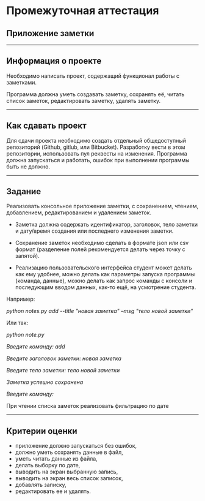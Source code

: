 # Промежуточная аттестация
## Приложение заметки
---
## Информация о проекте
Необходимо написать проект, содержащий функционал работы с заметками.

Программа должна уметь создавать заметку, сохранять её, читать список
заметок, редактировать заметку, удалять заметку.

---
## Как сдавать проект
Для сдачи проекта необходимо создать отдельный общедоступный
репозиторий (Github, gitlub, или Bitbucket). Разработку вести в этом
репозитории, использовать пул реквесты на изменения. Программа должна
запускаться и работать, ошибок при выполнении программы быть не должно.

---
## Задание

Реализовать консольное приложение заметки, с сохранением, чтением, добавлением, редактированием и удалением заметок. 

* Заметка должна содержать идентификатор, заголовок, тело заметки и дату/время создания
или последнего изменения заметки. 

* Сохранение заметок необходимо сделать в формате json или csv формат (разделение полей рекомендуется делать через точку с запятой). 

* Реализацию пользовательского интерфейса студент может делать как ему удобнее, можно делать как параметры запуска программы (команда, данные), можно делать как запрос команды с консоли и последующим вводом данных, как-то ещё, на усмотрение студента. 

Например:

_python notes.py add --title "новая заметка" –msg "тело новой заметки"_

Или так:

_python note.py_

_Введите команду: add_

_Введите заголовок заметки: новая заметка_

_Введите тело заметки: тело новой заметки_

_Заметка успешно сохранена_

_Введите команду:_

При чтении списка заметок реализовать фильтрацию по дате

---
## Критерии оценки
* приложение должно запускаться без ошибок,
* должно уметь сохранять данные в файл,
* уметь читать данные из файла,
* делать выборку по дате,
* выводить на экран выбранную запись,
* выводить на экран весь список записок,
* добавлять записку,
* редактировать ее и удалять.



